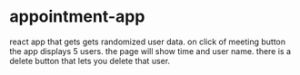 # appointment-app
react app that gets gets randomized user data. on click of meeting button the app displays 5 users. the page will show time and user name. there is a delete button that lets you delete that user.

